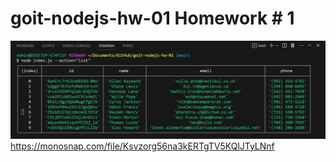 # goit-nodejs-hw-01 Homework # 1

![All contacts](https://github.com/Olena-Rudnieva/goit-nodejs-hw-01/blob/main/screenshots/1.jpg)
https://monosnap.com/file/Ksvzorg56na3kERTgTV5KQlJTyLNnf


